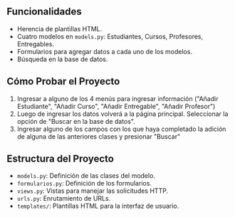 ## Funcionalidades

- Herencia de plantillas HTML.
- Cuatro modelos en `models.py`: Estudiantes, Cursos, Profesores, Entregables.
- Formularios para agregar datos a cada uno de los modelos.
- Búsqueda en la base de datos.

## Cómo Probar el Proyecto

1. Ingresar a alguno de los 4 menús para ingresar información ("Añadir Estudiante", "Añadir Curso", "Añadir Entregable", "Añadir Profesor")
2. Luego de ingresar los datos volverá a la página principal. Seleccionar la opción de "Buscar en la base de datos".
3. Ingresar alguno de los campos con los que haya completado la adición de alguna de las anteriores clases y presionar "Buscar"

## Estructura del Proyecto

- `models.py`: Definición de las clases del modelo.
- `formularios.py`: Definición de los formularios.
- `views.py`: Vistas para manejar las solicitudes HTTP.
- `urls.py`: Enrutamiento de URLs.
- `templates/`: Plantillas HTML para la interfaz de usuario.

